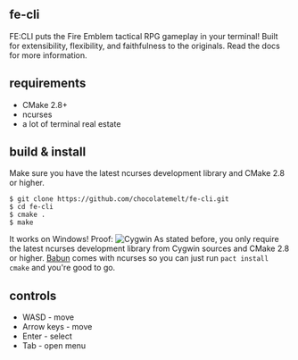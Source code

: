 fe-cli
------

FE:CLI puts the Fire Emblem tactical RPG gameplay in your terminal! Built for extensibility, flexibility, and faithfulness to the originals.
Read the docs for more information.

requirements
------------

 * CMake 2.8+
 * ncurses
 * a lot of terminal real estate

build & install
---------------

Make sure you have the latest ncurses development library and CMake 2.8 or higher.

```
$ git clone https://github.com/chocolatemelt/fe-cli.git
$ cd fe-cli
$ cmake .
$ make
```

It works on Windows! Proof:
![Cygwin](http://i.imgur.com/0NQXCBe.png)
As stated before, you only require the latest ncurses development library from Cygwin sources and CMake 2.8 or higher. [Babun](http://babun.github.io/) comes with ncurses so you can just run ```pact install cmake``` and you're good to go.

controls
--------

 * WASD - move
 * Arrow keys - move
 * Enter - select
 * Tab - open menu